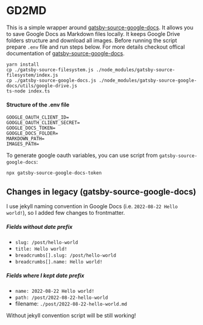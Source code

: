 # GD2MD

This is a simple wrapper around [gatsby-source-google-docs](https://github.com/cedricdelpoux/gatsby-source-google-docs). It allows you to save Google Docs as Markdown files locally. It keeps Google Drive folders structure and download all images. Before running the script prepare `.env` file and run steps below. For more details checkout offical documentation of [gatsby-source-google-docs](https://github.com/cedricdelpoux/gatsby-source-google-docs).

```
yarn install
cp ./gatsby-source-filesystem.js ./node_modules/gatsby-source-filesystem/index.js
cp ./gatsby-source-google-docs.js ./node_modules/gatsby-source-google-docs/utils/google-drive.js
ts-node index.ts
```

#### Structure of the .env file
```
GOOGLE_OAUTH_CLIENT_ID=
GOOGLE_OAUTH_CLIENT_SECRET=
GOOGLE_DOCS_TOKEN=
GOOGLE_DOCS_FOLDER=
MARKDOWN_PATH=
IMAGES_PATH=
```
To generate google oauth variables, you can use script from `gatsby-source-google-docs`:
```
npx gatsby-source-google-docs-token
```
## Changes in legacy (gatsby-source-google-docs)

I use jekyll naming convention in Google Docs (i.e. `2022-08-22 Hello world!`), so I added few changes to frontmatter.

##### Fields without date prefix

- `slug: /post/hello-world`
- `title: Hello world!`
- `breadcrumbs[].slug: /post/hello-world` 
- `breadcrumbs[].name: Hello world!`

##### Fields where I kept date prefix

- `name: 2022-08-22 Hello world!`
- `path: /post/2022-08-22-hello-world`
- filename: `./post/2022-08-22-hello-world.md`

Without jekyll convention script will be still working!
